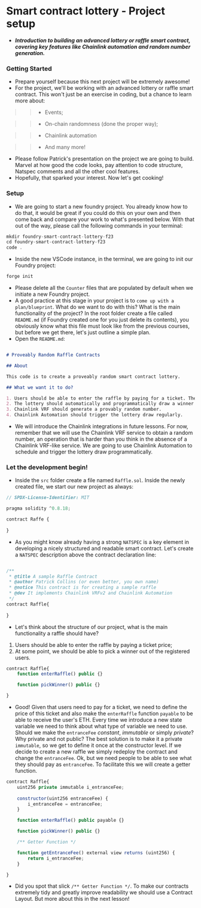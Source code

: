 # Smart contract lottery - Project setup
- ***Introduction to building an advanced lottery or raffle smart contract, covering key features like Chainlink automation and random number generation.***

### Getting Started
- Prepare yourself because this next project will be extremely awesome!
- For the project, we'll be working with an advanced lottery or raffle smart contract. This won't just be an exercise in coding, but a chance to learn more about:

>> * Events;

>> * On-chain randomness (done the proper way);

>> * Chainlink automation

>> * And many more!

- Please follow Patrick's presentation on the project we are going to build. Marvel at how good the code looks, pay attention to code structure, Natspec comments and all the other cool features.
- Hopefully, that sparked your interest. Now let's get cooking!

### Setup
- We are going to start a new foundry project. You already know how to do that, it would be great if you could do this on your own and then come back and compare your work to what's presented below. With that out of the way, please call the following commands in your terminal:

```javascript
mkdir foundry-smart-contract-lottery-f23
cd foundry-smart-contract-lottery-f23
code .
```

- Inside the new VSCode instance, in the terminal, we are going to init our Foundry project:

```javascript
forge init
```

- Please delete all the `Counter` files that are populated by default when we initiate a new Foundry project.
- A good practice at this stage in your project is to `come up with a plan/blueprint`. What do we want to do with this? What is the main functionality of the project? In the root folder create a file called `README.md` (if Foundry created one for you just delete its contents), you obviously know what this file must look like from the previous courses, but before we get there, let's just outline a simple plan.
- Open the `README.md`:

```md

# Proveably Random Raffle Contracts

## About

This code is to create a proveably random smart contract lottery.

## What we want it to do?

1. Users should be able to enter the raffle by paying for a ticket. The ticket fees are going to be the prize the winner receives.
2. The lottery should automatically and programmatically draw a winner after a certain period.
3. Chainlink VRF should generate a provably random number.
4. Chainlink Automation should trigger the lottery draw regularly.
```

- We will introduce the Chainlink integrations in future lessons. For now, remember that we will use the Chainlink VRF service to obtain a random number, an operation that is harder than you think in the absence of a Chainlink VRF-like service. We are going to use Chainlink Automation to schedule and trigger the lottery draw programmatically.

### Let the development begin!
- Inside the `src` folder create a file named `Raffle.sol`. Inside the newly created file, we start our new project as always:
```javascript
// SPDX-License-Identifier: MIT

pragma solidity ^0.8.18;

contract Raffe {
    
}
```

- As you might know already having a strong `NATSPEC` is a key element in developing a nicely structured and readable smart contract. Let's create a `NATSPEC` description above the contract declaration line:
```javascript

/**
 * @title A sample Raffle Contract
 * @author Patrick Collins (or even better, you own name)
 * @notice This contract is for creating a sample raffle
 * @dev It implements Chainlink VRFv2 and Chainlink Automation
 */
contract Raffle{
    
}
```

- Let's think about the structure of our project, what is the main functionality a raffle should have?

1. Users should be able to enter the raffle by paying a ticket price;
2. At some point, we should be able to pick a winner out of the registered users.

```javascript
contract Raffle{
    function enterRaffle() public {}

    function pickWinner() public {}

}
```

- Good! Given that users need to pay for a ticket, we need to define the price of this ticket and also make the `enterRaffle` function `payable` to be able to receive the user's ETH. Every time we introduce a new state variable we need to think about what type of variable we need to use. Should we make the `entranceFee` *constant*, *immutable* or simply *private*? Why private and not public? The best solution is to make it a private `immutable`, so we get to define it once at the constructor level. If we decide to create a new raffle we simply redeploy the contract and change the `entranceFee`. Ok, but we need people to be able to see what they should pay as `entranceFee`. To facilitate this we will create a getter function.

```javascript
contract Raffle{
    uint256 private immutable i_entranceFee;
    
    constructor(uint256 entranceFee) {
        i_entranceFee = entranceFee;
    }

    function enterRaffle() public payable {}

    function pickWinner() public {}

    /** Getter Function */

    function getEntranceFee() external view returns (uint256) {
        return i_entranceFee;
    }

}
```

- Did you spot that slick `/** Getter Function */`. To make our contracts extremely tidy and greatly improve readability we should use a Contract Layout. But more about this in the next lesson!
